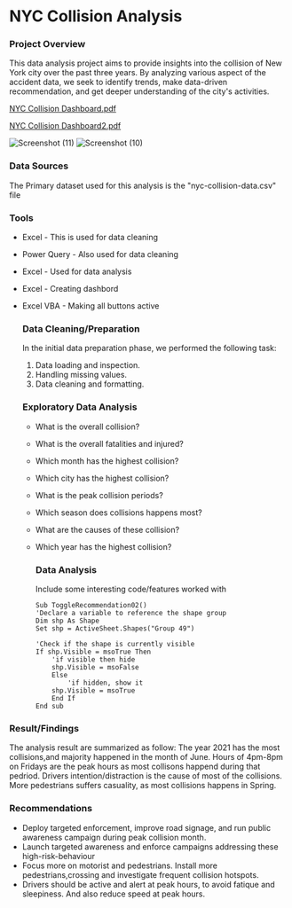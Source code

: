 # NYC Collision Analysis


### Project Overview

This data analysis project aims to provide insights into the collision of New York city over the past three years. By analyzing various aspect of the accident data, we seek to identify trends, make data-driven recommendation, and get deeper understanding of the city's activities.

[NYC Collision Dashboard.pdf](https://github.com/user-attachments/files/20643000/NYC.Collision.Dashboard.pdf)

[NYC Collision Dashboard2.pdf](https://github.com/user-attachments/files/20643002/NYC.Collision.Dashboard2.pdf)

![Screenshot (11)](https://github.com/user-attachments/assets/f719f6f6-a8d4-46e0-a4ea-b549a2739a5c)
![Screenshot (10)](https://github.com/user-attachments/assets/766a3356-e5d4-46e8-a558-ab621d0af83d)



### Data Sources

The Primary dataset used for this analysis is the "nyc-collision-data.csv" file

### Tools

- Excel - This is used for data cleaning
- Power Query - Also used for data cleaning
- Excel - Used for data analysis
- Excel - Creating dashbord
- Excel VBA - Making all buttons active


  ### Data Cleaning/Preparation

  In the initial data preparation phase, we performed the following task:
  1. Data loading and inspection.
  2. Handling missing values.
  3. Data cleaning and formatting.
 
  ### Exploratory Data Analysis

  - What is the overall collision?
  - What is the overall fatalities and injured?
  - Which month has the highest collision?
  - Which city has the highest collision?
  - What is the peak collision periods?
  - Which season does collisions happens most?
  - What are the causes of these collision?
  - Which year has the highest collision?
 
    ### Data Analysis

    Include some interesting code/features worked with
    ``` VBA
    Sub ToggleRecommendation02()
    'Declare a variable to reference the shape group
    Dim shp As Shape
    Set shp = ActiveSheet.Shapes("Group 49")
    
    'Check if the shape is currently visible
    If shp.Visible = msoTrue Then
        'if visible then hide
        shp.Visible = msoFalse
        Else
            'if hidden, show it
        shp.Visible = msoTrue
        End If
    End sub
    ```

### Result/Findings

The analysis result are summarized as follow:
The year 2021 has the most collisions,and majority happened in the month of June. Hours of 4pm-8pm on Fridays are the peak hours as most collisons happend during that pedriod.
Drivers intention/distraction is the cause of most of the collisions. More pedestrians suffers casuality, as most collisions happens in Spring.


### Recommendations

- Deploy targeted enforcement, improve road signage, and run public awareness campaign during peak collision month.
- Launch targeted awareness and enforce campaigns addressing these high-risk-behaviour
- Focus more on motorist and pedestrians. Install more pedestrians,crossing and investigate frequent collision hotspots.
- Drivers should be active and alert at peak hours, to avoid fatique and sleepiness. And also reduce speed  at peak hours.



    
